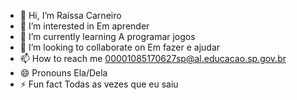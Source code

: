 - 👋 Hi, I’m Raíssa Carneiro
- 👀 I’m interested in Em aprender 
- 🌱 I’m currently learning A programar jogos
- 💞️ I’m looking to collaborate on Em fazer e ajudar
- 📫 How to reach me 00001085170627sp@al.educacao.sp.gov.br
- 😄 Pronouns Ela/Dela
- ⚡ Fun fact Todas as vezes que eu saiu
   

<!---
carneiroraissa/carneiroraissa is a ✨ special ✨ repository because its `README.md` (this file) appears on your GitHub profile.
You can click the Preview link to take a look at your changes.
--->

